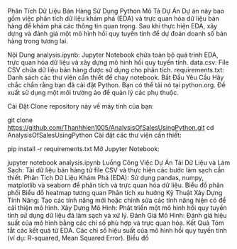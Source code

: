 Phân Tích Dữ Liệu Bán Hàng Sử Dụng Python
Mô Tả Dự Án
Dự án này bao gồm việc phân tích dữ liệu khám phá (EDA) và trực quan hóa dữ liệu bán hàng để khám phá các thông tin quan trọng. Sau khi thực hiện EDA, xây dựng và đánh giá một mô hình hồi quy tuyến tính để dự đoán doanh số bán hàng trong tương lai.

Nội Dung
analysis.ipynb: Jupyter Notebook chứa toàn bộ quá trình EDA, trực quan hóa dữ liệu và xây dựng mô hình hồi quy tuyến tính.
data.csv: File CSV chứa dữ liệu bán hàng được sử dụng cho phân tích.
requirements.txt: Danh sách các thư viện cần thiết để chạy notebook.
Bắt Đầu
Yêu Cầu
Hãy chắc chắn rằng bạn đã cài đặt Python. Bạn có thể tải nó tại python.org. Đề xuất sử dụng một môi trường ảo để quản lý các phụ thuộc.

Cài Đặt
Clone repository này về máy tính của bạn:

git clone https://github.com/Thanhhien1005/AnalysisOfSalesUsingPython.git
cd AnalysisOfSalesUsingPython
Cài đặt các thư viện cần thiết:

pip install -r requirements.txt
Mở Jupyter Notebook:

jupyter notebook analysis.ipynb
Luồng Công Việc Dự Án
Tải Dữ Liệu và Làm Sạch: Tải dữ liệu bán hàng từ file CSV và thực hiện các bước làm sạch cần thiết.
Phân Tích Dữ Liệu Khám Phá (EDA): Sử dụng pandas, numpy, matplotlib và seaborn để phân tích và trực quan hóa dữ liệu.
Biểu đồ phân phối
Biểu đồ heatmap tương quan
Phân tích xu hướng
Kỹ Thuật Xây Dựng Tính Năng: Tạo các tính năng mới hoặc chỉnh sửa các tính năng hiện có để cải thiện mô hình.
Xây Dựng Mô Hình: Phát triển một mô hình hồi quy tuyến tính sử dụng dữ liệu đã làm sạch và xử lý.
Đánh Giá Mô Hình: Đánh giá hiệu suất của mô hình bằng các chỉ số phù hợp và trực quan hóa.
Kết Quả
Tóm tắt các kết quả từ EDA.
Các chỉ số hiệu suất của mô hình hồi quy tuyến tính (ví dụ: R-squared, Mean Squared Error).
Biểu đồ
